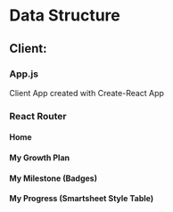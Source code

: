# Data Structure

## Client:

### App.js

Client App created with Create-React App

### React Router

#### Home

#### My Growth Plan

#### My Milestone (Badges)

#### My Progress (Smartsheet Style Table)
